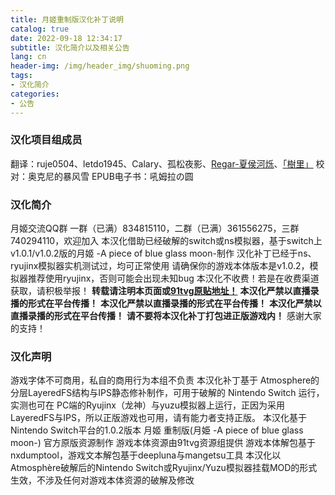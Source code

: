 ```yaml
---
title: 月姬重制版汉化补丁说明
catalog: true
date: 2022-09-18 12:34:17
subtitle: 汉化简介以及相关公告
lang: cn
header-img: /img/header_img/shuoming.png
tags:
- 汉化简介
categories:
- 公告
---
```


### 汉化项目组成员
翻译：ruje0504、letdo1945、Calary、孤松夜影、[Regar-夏侯河烁](https://space.bilibili.com/877417)、[「樹里」](https://space.bilibili.com/269499)
校对：奥克尼的暴风雪
EPUB电子书：吼姆拉の圆

### 汉化简介
月姬交流QQ群 一群（已满）834815110，二群（已满）361556275，三群740294110，欢迎加入
本汉化借助已经破解的switch或ns模拟器，基于switch上v1.0.1/v1.0.2版的月姬 -A piece of blue glass moon-制作
汉化补丁已经于ns、ryujinx模拟器实机测试过，均可正常使用
请确保你的游戏本体版本是v1.0.2，模拟器推荐使用ryujinx，否则可能会出现未知bug
本汉化不收费！若是在收费渠道获取，请积极举报！
**转载请注明本页面或[91tvg原贴地址！](https://www.91tvg.com/thread-260813-1-1.html?_dsign=1b4f1f71)**
**本汉化严禁以直播录播的形式在平台传播！**
**本汉化严禁以直播录播的形式在平台传播！**
**本汉化严禁以直播录播的形式在平台传播！**
**请不要将本汉化补丁打包进正版游戏内！**
感谢大家的支持！

### 汉化声明
游戏字体不可商用，私自的商用行为本组不负责
本汉化补丁基于 Atmosphere的分层LayeredFS结构与IPS静态修补制作，可用于破解的 Nintendo Switch 运行，实测也可在 PC端的Ryujinx（龙神）与yuzu模拟器上运行，正因为采用 LayeredFS与IPS，所以正版游戏也可用，请有能力者支持正版。
本汉化基于Nintendo Switch平台的1.0.2版本 月姬 重制版(月姫 -A piece of blue glass moon-) 官方原版资源制作
游戏本体资源由91tvg资源组提供
游戏本体解包基于nxdumptool，游戏文本解包基于deepluna与mangetsu工具
本汉化以Atmosphère破解后的Nintendo Switch或Ryujinx/Yuzu模拟器挂载MOD的形式生效，不涉及任何对游戏本体资源的破解及修改
